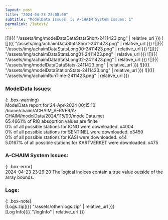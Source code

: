 ```yaml
---
layout: post
title: "2024-04-23 23:00:00"
subtitle: "ModelData Issues: 5; A-CHAIM System Issues: 1"
permalink: /latest/
---
```


![]({{ "/assets/img/modelDataDataStatsShort-2411423.png" | relative_url }})
![]({{ "/assets/img/achaimDataStatsShort-2411423.png" | relative_url }})
![]({{ "/assets/img/achaimDataStatsLong00-2411423.png" | relative_url }})
![]({{ "/assets/img/achaimDataStatsLong01-2411423.png" | relative_url }})
![]({{ "/assets/img/achaimDataStatsLong02-2411423.png" | relative_url }})
![]({{ "/assets/img/modelDataDataStats-2411423.png" | relative_url }})
![]({{ "/assets/img/modelDataStationStats-2411423.png" | relative_url }})
![]({{ "/assets/img/achaimRunTime-2411423.png" | relative_url }})


### ModelData Issues:  
  
{: .box-warning}  
 ModelData report for 24-Apr-2024 00:15:10   
 /home/chaim/ACHAIM_SERVER/A-CHAIM/modelData/2024/115/00/modelData.mat   
 65.4661% of RIO absoprtion values are finite   
 0% of all possible stations for IONO were downloaded. x4004   
 0% of all possible stations for SENTINEL were downloaded. x3459   
 0% of all possible stations for KASI were downloaded. x44   
 5.0167% of all possible stations for KARTVERKET were downloaded. x475   
  
### A-CHAIM System Issues:  
  
{: .box-error}  
2024-04-23 23:29:20 The logical indices contain a true value outside of the array bounds.  

### Logs:  
  
{: .box-note}  
[Logs.zip]({{ "/assets/other/logs.zip" | relative_url }})  
[Log Info]({{ "/logInfo" | relative_url }})  
